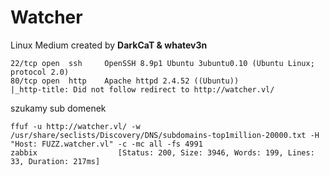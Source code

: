 # Watcher
Linux	Medium	created by **DarkCaT & whatev3n**

```
22/tcp open  ssh     OpenSSH 8.9p1 Ubuntu 3ubuntu0.10 (Ubuntu Linux; protocol 2.0)
80/tcp open  http    Apache httpd 2.4.52 ((Ubuntu))
|_http-title: Did not follow redirect to http://watcher.vl/
```

szukamy sub domenek
```
ffuf -u http://watcher.vl/ -w /usr/share/seclists/Discovery/DNS/subdomains-top1million-20000.txt -H "Host: FUZZ.watcher.vl" -c -mc all -fs 4991
zabbix                  [Status: 200, Size: 3946, Words: 199, Lines: 33, Duration: 217ms]
```


